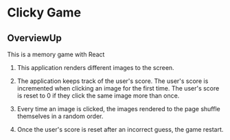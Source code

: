 # Clicky Game

## OverviewUp
This is a memory game with React

1. This application renders different images to the screen.

2. The application keeps track of the user's score. The user's score is incremented when clicking an image for the first time. The user's score is reset to 0 if they click the same image more than once.

3. Every time an image is clicked, the images rendered to the page shuffle themselves in a random order.

4. Once the user's score is reset after an incorrect guess, the game restart.
